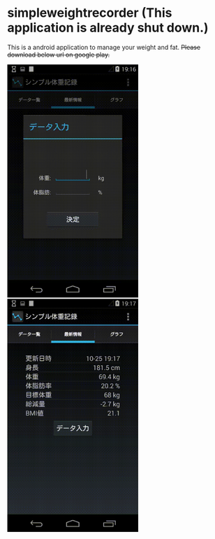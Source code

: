 # simpleweightrecorder (This application is already shut down.)
This is a android application to manage your weight and fat.
~~Please download below url on google play.~~

<img src="https://github.com/simplestreet/simpleweightrecorder/blob/master/sample/SimpleWeightRecorder_1.gif" width="300" height="532">
<img src="https://github.com/simplestreet/simpleweightrecorder/blob/master/sample/SimpleWeightRecorder_2.gif" width="300" height="532">
